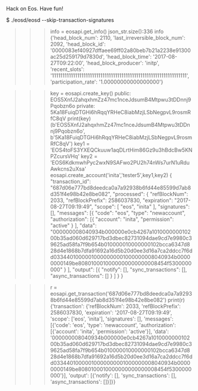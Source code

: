 Hack on Eos.
Have fun!


$ ./eosd/eosd --skip-transaction-signatures

>>> info = eosapi.get_info()
json_str.size():336
>>> info
{'head_block_num': 2110, 'last_irreversible_block_num': 2092, 'head_block_id': '0000083ef40927dffaee69ff02a80beb7b21a2238e91300ac25d259179d7830d', 'head_block_time': '2017-08-27T09:22:00', 'head_block_producer': 'initp', 'recent_slots': '1111111111111111111111111111111111111111111111111111111111111111', 'participation_rate': '1.00000000000000000'}

>>> key = eosapi.create_key()
public: EOS5XnfJ2ahqxhmZz47mc1nceJdsumB4Mtpwu3tDDnnj9Pqobzn6o
private: 5Ka18FuiqDTGHi6hRqqYRHeC8iabMzjLSbNegpvL9rosmRfC8qV
>>> print(key)
(b'EOS5XnfJ2ahqxhmZz47mc1nceJdsumB4Mtpwu3tDDnnj9Pqobzn6o', b'5Ka18FuiqDTGHi6hRqqYRHeC8iabMzjLSbNegpvL9rosmRfC8qV')
>>> key1 = 'EOS4toFS3YXEQCkuuw1aqDLrtHim86Gz9u3hBdcBw5KNPZcursVHq'
>>> key2 = 'EOS6KdkmwhPyc2wxN9SAFwo2PU2h74nWs7urN1uRduAwkcns2uXsa'
>>> eosapi.create_account('inita','tester5',key1,key2)
{
  "transaction_id": "687d06e777bd8deedca0a7a92938b6fd44e85599d7ab8d351f4e98b42e8be082",
  "processed": {
    "refBlockNum": 2033,
    "refBlockPrefix": 2586037830,
    "expiration": "2017-08-27T09:19:49",
    "scope": [
      "eos",
      "inita"
    ],
    "signatures": [],
    "messages": [{
        "code": "eos",
        "type": "newaccount",
        "authorization": [{
            "account": "inita",
            "permission": "active"
          }
        ],
        "data": "000000008040934b000000e0cb4267a101000000010200b35ad060d629717bd3dbec82731094dae9cd7e9980c39625ad58fa7f9b654b010000010000000102bcca6347d828d4e1868b7dfa91692a16d5b20d0ee3d16a7ca2ddcc7f6dd03344010000010000000001000000008040934b00000000149be8080100010000000000000008454f5300000000"
      }
    ],
    "output": [{
        "notify": [],
        "sync_transactions": [],
        "async_transactions": []
      }
    ]
  }
}

>>> r = eosapi.get_transaction('687d06e777bd8deedca0a7a92938b6fd44e85599d7ab8d351f4e98b42e8be082')
>>> print(r)
{'transaction': {'refBlockNum': 2033, 'refBlockPrefix': 2586037830, 'expiration': '2017-08-27T09:19:49', 'scope': ['eos', 'inita'], 'signatures': [], 'messages': [{'code': 'eos', 'type': 'newaccount', 'authorization': [{'account': 'inita', 'permission': 'active'}], 'data': '000000008040934b000000e0cb4267a101000000010200b35ad060d629717bd3dbec82731094dae9cd7e9980c39625ad58fa7f9b654b010000010000000102bcca6347d828d4e1868b7dfa91692a16d5b20d0ee3d16a7ca2ddcc7f6dd03344010000010000000001000000008040934b00000000149be8080100010000000000000008454f5300000000'}], 'output': [{'notify': [], 'sync_transactions': [], 'async_transactions': []}]}}

